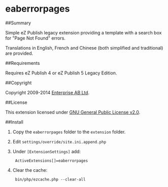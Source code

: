 eaberrorpages
=============

##Summary

Simple eZ Publish legacy extension providing a template with a search box for "Page Not Found" errors.

Translations in English, French and Chinese (both simplified and traditional) are provided.

##Requirements

Requires eZ Publish 4 or eZ Publish 5 Legacy Edition.

##Copyright

Copyright 2009-2014 [Enterprise AB Ltd](http://eab.uk).

##License

This extension licensed under [GNU General Public License v2.0](http://www.gnu.org/licenses/gpl-2.0.html).

##Install

1. Copy the `eaberrorpages` folder to the `extension` folder.

2. Edit `settings/override/site.ini.append.php`

3. Under `[ExtensionSettings]` add:

        ActiveExtensions[]=eaberrorpages

4. Clear the cache:

        bin/php/ezcache.php --clear-all
